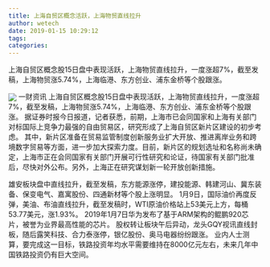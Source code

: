 ```yaml
---
title: 上海自贸区概念活跃，上海物贸直线拉升
author: wetech
date: 2019-01-15 10:29:12
tags: 
categories: 
---
```

上海自贸区概念股15日盘中表现活跃，上海物贸直线拉升，一度涨超7%，截至发稿，上海物贸涨5.74%，上海临港、东方创业、浦东金桥等个股跟涨。
<!-- more -->
<img align="center" border="0" src="https://imgcdn.yicai.com/uppics/images/2019/01/9c7c8da35919c395f49e4f4218f1a37b.jpg" />
一财资讯
上海自贸区概念股15日盘中表现活跃，上海物贸直线拉升，一度涨超7%，截至发稿，上海物贸涨5.74%，上海临港、东方创业、浦东金桥等个股跟涨。
据证券时报今日报道，记者获悉，前期，上海市已会同国家和上海有关部门对标国际上竞争力最强的自由贸易区，研究形成了上海自贸区新片区建设的初步考虑。
其中，新片区准备在贸易监管制度创新服务业扩大开放、推进离岸业务和跨境数字贸易等方面，进一步加大探索力度。目前，新片区的规划选址和名称尚未确定，上海市正在会同国家有关部门开展可行性研究和论证，待国家有关部门批准后，尽快对外公布。另外，上海正在研究谋划新一轮开放创新措施。
 
 
 
雄安板块盘中直线拉升，截至发稿，东方能源涨停，建投能源、韩建河山、冀东装备、保变电气、嘉寓股份、四通新材等个股上涨明显。
1月9日，国际油价再度反弹，美油、布油直线拉升，截至发稿时，WTI原油价格站上53美元上方，每桶53.77美元，涨1.93%。
2019年1月7日华为发布了基于ARM架构的鲲鹏920芯片，被誉为业界最高性能的芯片。
股权转让板块午后异动，龙头GQY视讯直线封板，随后露笑科技、合力泰涨停，银亿股份、奥马电器纷纷跟涨。
业内人士测算，要完成这一目标，铁路投资年均水平需要维持在8000亿元左右，未来几年中国铁路投资仍有巨大空间。
